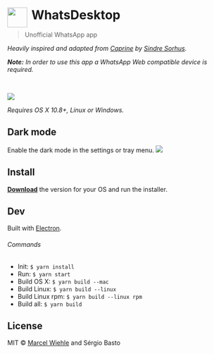 # <img src="media/logo.png" width="45" align="left">&nbsp;WhatsDesktop

> Unofficial WhatsApp app

*Heavily inspired and adapted from [Caprine](https://github.com/sindresorhus/caprine) by [Sindre Sorhus](https://github.com/sindresorhus).*

*<strong>Note:</strong> In order to use this app a WhatsApp Web compatible device is required.*

<br>

[![](media/screenshot.png)](https://github.com/sergiomb2/whatsdesktop/releases/latest)

*Requires OS X 10.8+, Linux or Windows.*

## Dark mode

Enable the dark mode in the settings or tray menu.
[![](media/screenshot-dark.png)](https://github.com/sergiomb2/whatsdesktop/releases/latest)

## Install

[**Download**](https://github.com/sergiomb2/whatsdesktop/releases/latest) the version for your OS and run the installer.

## Dev

Built with [Electron](http://electron.atom.io).

###### Commands

- Init: `$ yarn install`
- Run: `$ yarn start`
- Build OS X: `$ yarn build --mac`
- Build Linux: `$ yarn build --linux`
- Build Linux rpm: `$ yarn build --linux rpm`
- Build all: `$ yarn build`


## License

MIT © [Marcel Wiehle](http://marcel.wiehle.me) and Sérgio Basto

